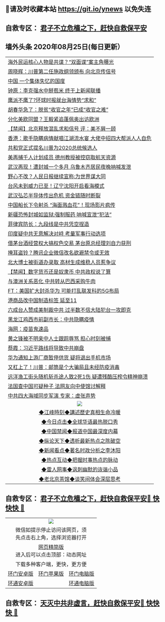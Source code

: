 ## 📩请及时收藏本站 https://git.io/ynews 以免失连</a>
## 自救专区： [君子不立危樯之下，赶快自救保平安 ](https://github.com/pwgy/td/blob/master/README.md)

## 墙外头条 2020年08月25日(每日更新）</a>

 <table>
<tr><td colspan="2" align="left"><a href="https://ufyjgnzb.xvhtf.cyou/?name=c1216064&key=krgexxuardvhjliu&from=gy2">海外民运核心人物是共谍？“双面谍”案主角曝光</a></td></tr>
<tr><td colspan="2" align="left"><a href="https://ufyjgnzb.xvhtf.cyou/?name=c1215992&key=krgexxuardvhjliu&from=gy2">周晓辉：川普第二任施政纲领颁布 向北京传信号</a></td></tr>
<tr><td colspan="2" align="left"><a href="https://ufyjgnzb.xvhtf.cyou/?name=c1216049&key=krgexxuardvhjliu&from=gy2">中国 一个集体失忆的国度</a></td></tr>
<tr><td colspan="2" align="left"><a href="https://ufyjgnzb.xvhtf.cyou/?name=c1216025&key=krgexxuardvhjliu&from=gy2">钟原：李克强水中掰苞米 终于上新闻联播</a></td></tr>
<tr><td colspan="2" align="left"><a href="https://ufyjgnzb.xvhtf.cyou/?name=c1216047&key=krgexxuardvhjliu&from=gy2">鹰派不鹰了?环球时报就台海情势“求和”</a></td></tr>
<tr><td colspan="2" align="left"><a href="https://ufyjgnzb.xvhtf.cyou/?name=c1216054&key=krgexxuardvhjliu&from=gy2">胡春华急了：脱贫“收官之年”已成“收官之难”</a></td></tr>
<tr><td colspan="2" align="left"><a href="https://ufyjgnzb.xvhtf.cyou/?name=c1216034&key=krgexxuardvhjliu&from=gy2">分化美欧同盟？王毅紧追蓬佩奥出访欧洲</a></td></tr>
<tr><td colspan="2" align="left"><a href="https://ufyjgnzb.xvhtf.cyou/?name=c1216036&key=krgexxuardvhjliu&from=gy2">【禁闻】北京释放混乱求和信号 评：美不屑一顾</a></td></tr>
<tr><td colspan="2" align="left"><a href="https://ufyjgnzb.xvhtf.cyou/?name=c1216007&key=krgexxuardvhjliu&from=gy2">香港：歌手隐瞒病情献唱江湖流水宴 大佬中招四大帮派人人自危</a></td></tr>
<tr><td colspan="2" align="left"><a href="https://ufyjgnzb.xvhtf.cyou/?name=c1216062&key=krgexxuardvhjliu&from=gy2">共和党正式提名川普为2020总统候选人</a></td></tr>
<tr><td colspan="2" align="left"><a href="https://ufyjgnzb.xvhtf.cyou/?name=c1216063&key=krgexxuardvhjliu&from=gy2">美再捕千人计划成员 德州教授被控窃取航天资源</a></td></tr>
<tr><td colspan="2" align="left"><a href="https://ufyjgnzb.xvhtf.cyou/?name=c1216044&key=krgexxuardvhjliu&from=gy2">武汉再现！遭封城一个多月 乌鲁木齐居民夜晚呐喊发泄</a></td></tr>
<tr><td colspan="2" align="left"><a href="https://ufyjgnzb.xvhtf.cyou/?name=c1216026&key=krgexxuardvhjliu&from=gy2">野心不改？人民日报继续宣称:为世界谋大同</a></td></tr>
<tr><td colspan="2" align="left"><a href="https://ufyjgnzb.xvhtf.cyou/?name=c1216045&key=krgexxuardvhjliu&from=gy2">台风未到威力已至！辽宁沈阳开启看海模式</a></td></tr>
<tr><td colspan="2" align="left"><a href="https://ufyjgnzb.xvhtf.cyou/?name=c1216021&key=krgexxuardvhjliu&from=gy2">武汉弘芯半导体传出危机 资金链随时断裂</a></td></tr>
<tr><td colspan="2" align="left"><a href="https://ufyjgnzb.xvhtf.cyou/?name=c1216041&key=krgexxuardvhjliu&from=gy2">中国船长下令射杀 “海面溅血花”！现场影片疯传</a></td></tr>
<tr><td colspan="2" align="left"><a href="https://ufyjgnzb.xvhtf.cyou/?name=c1216055&key=krgexxuardvhjliu&from=gy2">新疆恐怖封城如监狱:强制服药 呐喊宣泄“犯法”</a></td></tr>
<tr><td colspan="2" align="left"><a href="https://ufyjgnzb.xvhtf.cyou/?name=c1215997&key=krgexxuardvhjliu&from=gy2">菲律宾防长：九段线是中共凭空捏造</a></td></tr>
<tr><td colspan="2" align="left"><a href="https://ufyjgnzb.xvhtf.cyou/?name=c1216010&key=krgexxuardvhjliu&from=gy2">印度疑中共无意解决对峙 考量军事行动选项</a></td></tr>
<tr><td colspan="2" align="left"><a href="https://ufyjgnzb.xvhtf.cyou/?name=c1216046&key=krgexxuardvhjliu&from=gy2">借茅台酒经营权大搞权色交易 茅台原总经理刘自力获刑</a></td></tr>
<tr><td colspan="2" align="left"><a href="https://ufyjgnzb.xvhtf.cyou/?name=c1216001&key=krgexxuardvhjliu&from=gy2">掩耳盗铃？腾讯企业微信改名欲避禁令或无效</a></td></tr>
<tr><td colspan="2" align="left"><a href="https://ufyjgnzb.xvhtf.cyou/?name=c1215996&key=krgexxuardvhjliu&from=gy2">北大博士被街道办录取 高材生成维稳人员惹争议</a></td></tr>
<tr><td colspan="2" align="left"><a href="https://ufyjgnzb.xvhtf.cyou/?name=c1216065&key=krgexxuardvhjliu&from=gy2">【禁闻】数字货币还是奴隶币 中共政权说了算</a></td></tr>
<tr><td colspan="2" align="left"><a href="https://ufyjgnzb.xvhtf.cyou/?name=c1216061&key=krgexxuardvhjliu&from=gy2">与澳洲关系恶化 中共转从巴西采购牛肉</a></td></tr>
<tr><td colspan="2" align="left"><a href="https://ufyjgnzb.xvhtf.cyou/?name=c1216011&key=krgexxuardvhjliu&from=gy2">FT：美国扩大封杀华为 可能打乱联发科的5G布局</a></td></tr>
<tr><td colspan="2" align="left"><a href="https://ufyjgnzb.xvhtf.cyou/?name=c1216020&key=krgexxuardvhjliu&from=gy2">港商品改中国制造标签 延至11</a></td></tr>
<tr><td colspan="2" align="left"><a href="https://ufyjgnzb.xvhtf.cyou/?name=c1215998&key=krgexxuardvhjliu&from=gy2">六成台人赞成美制裁中共 过半数不信大陆犯台一攻即克</a></td></tr>
<tr><td colspan="2" align="left"><a href="https://ufyjgnzb.xvhtf.cyou/?name=c1215991&key=krgexxuardvhjliu&from=gy2">黑龙江鸡西市前副市长：中共隐瞒疫情</a></td></tr>
<tr><td colspan="2" align="left"><a href="https://ufyjgnzb.xvhtf.cyou/?name=c1216017&key=krgexxuardvhjliu&from=gy2">海网：疫苗鬼速品</a></td></tr>
<tr><td colspan="2" align="left"><a href="https://ufyjgnzb.xvhtf.cyou/?name=c1215994&key=krgexxuardvhjliu&from=gy2">黄之锋被不明亲中人士跟踪辱骂 担心时刻被捕</a></td></tr>
<tr><td colspan="2" align="left"><a href="https://ufyjgnzb.xvhtf.cyou/?name=c1216048&key=krgexxuardvhjliu&from=gy2">蔡霞：习近平路线将导致中共崩盘</a></td></tr>
<tr><td colspan="2" align="left"><a href="https://ufyjgnzb.xvhtf.cyou/?name=c1216067&key=krgexxuardvhjliu&from=gy2">华为通知上游厂商暂停供货 疑将退出手机市场</a></td></tr>
<tr><td colspan="2" align="left"><a href="https://ufyjgnzb.xvhtf.cyou/?name=c1216019&key=krgexxuardvhjliu&from=gy2">又杠上了！川普：邮筒是个大骗局且未经防疫消毒</a></td></tr>
<tr><td colspan="2" align="left"><a href="https://ufyjgnzb.xvhtf.cyou/?name=c1216042&key=krgexxuardvhjliu&from=gy2">远洋渔工街头随机斩杀途人致2死1伤 疑遭残酷压榨令精神崩溃</a></td></tr>
<tr><td colspan="2" align="left"><a href="https://ufyjgnzb.xvhtf.cyou/?name=c1216016&key=krgexxuardvhjliu&from=gy2">法国查中国可疑种子 法网友向中使馆讨解释</a></td></tr>
<tr><td colspan="2" align="left"><a href="https://ufyjgnzb.xvhtf.cyou/?name=c1216024&key=krgexxuardvhjliu&from=gy2">中共四大海域同步军演 专家：虚张声势</a></td></tr>

 <tr>
   <td colspan="2" align=center><img src="https://cdn.jsdelivr.net/gh/gyoupiodf/im1/jf-1.jpg"></td>
  </tr>
   <tr>
   <td colspan="2" align=center> 
<a href="https://xdihm.casa/oo.aspx?name=c922850&key=sdxhftoyfkhpuaxy&from=gy2&tag=9877">◆江峰時刻◆講述歷史真相生命冷暖</a><br/>
    </td>
  </tr>
   <tr>
   <td colspan="2" align=center> 
<a href="https://xdihm.casa/oo.aspx?name=c816850&key=sdxhftoyfkhpuaxy&from=gy2&tag=9877">◆今日点击◆全球华语最热脱口秀</a><br/>
    </td>
  </tr>
  <tr>
  <td colspan="2" align=center>
<a href="https://xdihm.casa/oo.aspx?name=c816860&key=sdxhftoyfkhpuaxy&from=gy2&tag=99733110">◆中国禁闻◆报道中国最深度内幕</a><br/>
   </tr>
  <tr>
     <td colspan="2" align=center>
<a href="https://xdihm.casa/oo.aspx?name=c816855&key=sdxhftoyfkhpuaxy&from=gy2&tag=997110">◆纵论天下◆透析最新热点之陈破空</a><br/>
   </tr>
   <tr>
      <td colspan="2" align=center>
<a href="https://xdihm.casa/oo.aspx?name=c838308&key=sdxhftoyfkhpuaxy&from=gy2&tag=9973110">◆新闻看点◆著名时政分析之李沐阳</a><br/>
   </tr>
   <tr>
     <td colspan="2" align=center>
<a href="https://xdihm.casa/oo.aspx?name=c816852&key=sdxhftoyfkhpuaxy&from=gy2&tag=9733110">◆热点互动◆把握时事热点的脉动</a><br/>
   </tr>
   <tr>
      <td colspan="2" align=center>
<a href="https://xdihm.casa/oo.aspx?name=c816694&key=sdxhftoyfkhpuaxy&from=gy2&tag=93310">◆雷人网事◆讽刺幽默的诙谐小品</a><br/>
   </tr>
   <tr>
    <td colspan="2" align=center>
<a href="https://xdihm.casa/oo.aspx?name=c816650&key=sdxhftoyfkhpuaxy&from=gy2&tag=9973110">◆老北京茶馆◆谈笑间体会深层思考</a><br/>
   </tr>
</table>

 ## 自救专区： [君子不立危樯之下，赶快自救保平安🍎 快快快 📩](https://github.com/pwgy/td/blob/master/README.md)
 
<table>
  <tr>
    <td colspan="3" align="center"><img src="https://cdn.jsdelivr.net/gh/opipe/up/oGate65.jpg"/></td>
  </tr>
  <tr>
    <td colspan="3" align="center">微信如提示停止访问该网页，须<br/>先点击右上角，选择浏览器打开</td>
  <tr>
  <tr>
    <td colspan="3" align="center"><a href="https://gitcdn.xyz/cdn/otiny/up/master/show005.htm">网页精简版</a><br/>进入后可以点击顶部：动态网址</td>
  </tr>
  <tr>
    <td colspan="3" align="center">下载多种客户端，更快，更方便</td>
  <tr>
  <tr>
    <td align="center"><a href="https://cdn.jsdelivr.net/gh/opipe/up/oGatea.apk">环门安卓版</a></td>
    <td align="center"><a href="https://x.co/odisk">环门苹果版</a></td>
    <td align="center"><a href="https://cdn.jsdelivr.net/gh/opipe/up/oGate.zip">环门电脑版</a></td>
  </tr>
  <tr>
    <td align="center"><a href="https://cdn.jsdelivr.net/gh/opipe/up/oPipe.apk">环通安卓版</a></td>
    <td align="center"></td>
    <td align="center"><a href="https://raw.githubusercontent.com/opipe/up/master/oPipe.zip">环通电脑版</a></td>
  </tr>
  
</table>


 ## 自救专区： [天灭中共非虚言，赶快自救保平安🍎 快快快 📩](https://github.com/pwgy/td/blob/master/README.md)

